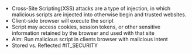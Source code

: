* Cross-Site Scripting(XSS) attacks are a type of injection, in which malicious scripts are injected into otherwise begin and trusted websites.
* Client-side browser will execute the script
* Script may access cookies, session tokens, or other sensitive information retained by the browser and used with that site
* Aim: Run malicious script in clients browser with malicious intent
* Stored vs. Reflected
#IT_SECURITY 